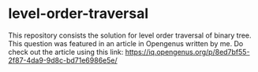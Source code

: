 # level-order-traversal
This repository consists the solution for level order traversal of binary tree. This question was featured in an article in Opengenus written by me. Do check out the article using this link: https://iq.opengenus.org/p/8ed7bf55-2f87-4da9-9d8c-bd71e6986e5e/
